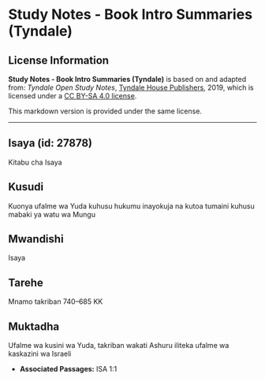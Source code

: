# Study Notes - Book Intro Summaries (Tyndale)

## License Information

**Study Notes - Book Intro Summaries (Tyndale)** is based on and adapted from: _Tyndale Open Study Notes_, [Tyndale House Publishers](https://tyndaleopenresources.com/), 2019, which is licensed under a [CC BY-SA 4.0 license](https://creativecommons.org/licenses/by-sa/4.0/legalcode.en).

This markdown version is provided under the same license.



--------------------------------

## Isaya (id: 27878)

Kitabu cha Isaya

Kusudi
------

Kuonya ufalme wa Yuda kuhusu hukumu inayokuja na kutoa tumaini kuhusu mabaki ya watu wa Mungu

Mwandishi
---------

Isaya

Tarehe
------

Mnamo takriban 740–685 KK

Muktadha
--------

Ufalme wa kusini wa Yuda, takriban wakati Ashuru iliteka ufalme wa kaskazini wa Israeli

* **Associated Passages:** ISA 1:1


